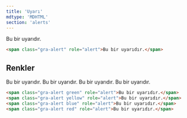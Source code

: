 ```yaml
---
title: 'Uyarı'
mdtype: 'MDHTML'
section: 'alerts'
---
```


<div class="gra-doc-s-wrapper">
  <span class="gra-alert" role="alert">Bu bir uyarıdır.</span>
</div>

```html
<span class="gra-alert" role="alert">Bu bir uyarıdır.</span>
```

## Renkler

<div class="gra-doc-s-wrapper">
  <div class="gra-doc-alerts-wrapper">
    <span class="gra-alert green" role="alert">Bu bir uyarıdır.</span>
    <span class="gra-alert yellow" role="alert">Bu bir uyarıdır.</span>
    <span class="gra-alert blue" role="alert">Bu bir uyarıdır.</span>
    <span class="gra-alert red" role="alert">Bu bir uyarıdır.</span>
  </div>
</div>

```html
<span class="gra-alert green" role="alert">Bu bir uyarıdır.</span>
<span class="gra-alert yellow" role="alert">Bu bir uyarıdır.</span>
<span class="gra-alert blue" role="alert">Bu bir uyarıdır.</span>
<span class="gra-alert red" role="alert">Bu bir uyarıdır.</span>
```